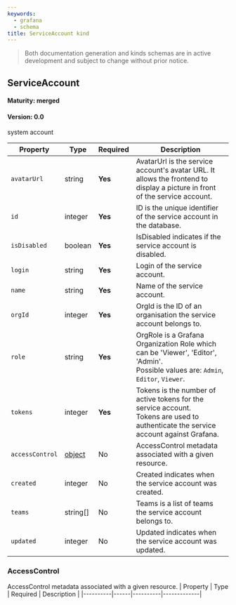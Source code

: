 ```yaml
---
keywords:
  - grafana
  - schema
title: ServiceAccount kind
---
```

> Both documentation generation and kinds schemas are in active development and subject to change without prior notice.

## ServiceAccount

#### Maturity: merged
#### Version: 0.0

system account

| Property        | Type                     | Required | Description                                                                                                                             |
|-----------------|--------------------------|----------|-----------------------------------------------------------------------------------------------------------------------------------------|
| `avatarUrl`     | string                   | **Yes**  | AvatarUrl is the service account's avatar URL. It allows the frontend to display a picture in front<br/>of the service account.         |
| `id`            | integer                  | **Yes**  | ID is the unique identifier of the service account in the database.                                                                     |
| `isDisabled`    | boolean                  | **Yes**  | IsDisabled indicates if the service account is disabled.                                                                                |
| `login`         | string                   | **Yes**  | Login of the service account.                                                                                                           |
| `name`          | string                   | **Yes**  | Name of the service account.                                                                                                            |
| `orgId`         | integer                  | **Yes**  | OrgId is the ID of an organisation the service account belongs to.                                                                      |
| `role`          | string                   | **Yes**  | OrgRole is a Grafana Organization Role which can be 'Viewer', 'Editor', 'Admin'.<br/>Possible values are: `Admin`, `Editor`, `Viewer`.  |
| `tokens`        | integer                  | **Yes**  | Tokens is the number of active tokens for the service account.<br/>Tokens are used to authenticate the service account against Grafana. |
| `accessControl` | [object](#accesscontrol) | No       | AccessControl metadata associated with a given resource.                                                                                |
| `created`       | integer                  | No       | Created indicates when the service account was created.                                                                                 |
| `teams`         | string[]                 | No       | Teams is a list of teams the service account belongs to.                                                                                |
| `updated`       | integer                  | No       | Updated indicates when the service account was updated.                                                                                 |

### AccessControl

AccessControl metadata associated with a given resource.
| Property | Type | Required | Description |
|----------|------|----------|-------------|


